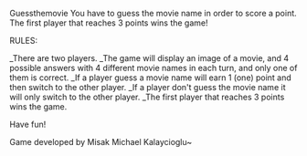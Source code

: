 Guessthemovie
You have to guess the movie name in order to score a point. The first player that reaches 3 points wins the game!

RULES:

_There are two players. _The game will display an image of a movie, and 4 possible answers with 4 different movie names in each turn, and only one of them is correct. _If a player guess a movie name will earn 1 (one) point and then switch to the other player. _If a player don't guess the movie name it will only switch to the other player. _The first player that reaches 3 points wins the game.

Have fun!

Game developed by Misak Michael Kalaycioglu~
